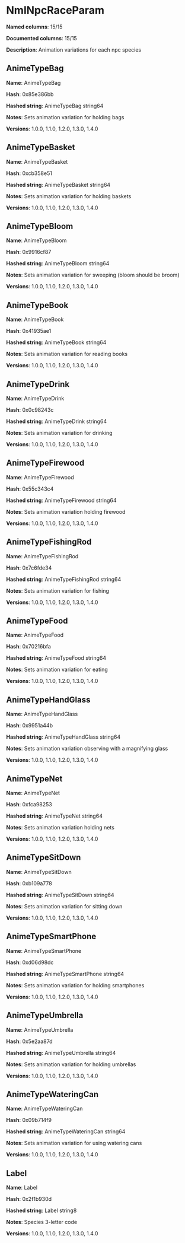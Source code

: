 # NmlNpcRaceParam
**Named columns**: 15/15

**Documented columns**: 15/15

**Description**: Animation variations for each npc species
## AnimeTypeBag

**Name**: AnimeTypeBag

**Hash**: 0x85e386bb

**Hashed string**: AnimeTypeBag string64

**Notes**: Sets animation variation for holding bags

**Versions**: 1.0.0, 1.1.0, 1.2.0, 1.3.0, 1.4.0

## AnimeTypeBasket

**Name**: AnimeTypeBasket

**Hash**: 0xcb358e51

**Hashed string**: AnimeTypeBasket string64

**Notes**: Sets animation variation for holding baskets

**Versions**: 1.0.0, 1.1.0, 1.2.0, 1.3.0, 1.4.0

## AnimeTypeBloom

**Name**: AnimeTypeBloom

**Hash**: 0x9916cf87

**Hashed string**: AnimeTypeBloom string64

**Notes**: Sets animation variation for sweeping (bloom should be broom)

**Versions**: 1.0.0, 1.1.0, 1.2.0, 1.3.0, 1.4.0

## AnimeTypeBook

**Name**: AnimeTypeBook

**Hash**: 0x41935ae1

**Hashed string**: AnimeTypeBook string64

**Notes**: Sets animation variation for reading books

**Versions**: 1.0.0, 1.1.0, 1.2.0, 1.3.0, 1.4.0

## AnimeTypeDrink

**Name**: AnimeTypeDrink

**Hash**: 0x0c98243c

**Hashed string**: AnimeTypeDrink string64

**Notes**: Sets animation variation for drinking

**Versions**: 1.0.0, 1.1.0, 1.2.0, 1.3.0, 1.4.0

## AnimeTypeFirewood

**Name**: AnimeTypeFirewood

**Hash**: 0x55c343c4

**Hashed string**: AnimeTypeFirewood string64

**Notes**: Sets animation variation holding firewood

**Versions**: 1.0.0, 1.1.0, 1.2.0, 1.3.0, 1.4.0

## AnimeTypeFishingRod

**Name**: AnimeTypeFishingRod

**Hash**: 0x7c6fde34

**Hashed string**: AnimeTypeFishingRod string64

**Notes**: Sets animation variation for fishing

**Versions**: 1.0.0, 1.1.0, 1.2.0, 1.3.0, 1.4.0

## AnimeTypeFood

**Name**: AnimeTypeFood

**Hash**: 0x70216bfa

**Hashed string**: AnimeTypeFood string64

**Notes**: Sets animation variation for eating

**Versions**: 1.0.0, 1.1.0, 1.2.0, 1.3.0, 1.4.0

## AnimeTypeHandGlass

**Name**: AnimeTypeHandGlass

**Hash**: 0x9951a44b

**Hashed string**: AnimeTypeHandGlass string64

**Notes**: Sets animation variation observing with a magnifying glass

**Versions**: 1.0.0, 1.1.0, 1.2.0, 1.3.0, 1.4.0

## AnimeTypeNet

**Name**: AnimeTypeNet

**Hash**: 0xfca98253

**Hashed string**: AnimeTypeNet string64

**Notes**: Sets animation variation holding nets

**Versions**: 1.0.0, 1.1.0, 1.2.0, 1.3.0, 1.4.0

## AnimeTypeSitDown

**Name**: AnimeTypeSitDown

**Hash**: 0xb109a778

**Hashed string**: AnimeTypeSitDown string64

**Notes**: Sets animation variation for sitting down

**Versions**: 1.0.0, 1.1.0, 1.2.0, 1.3.0, 1.4.0

## AnimeTypeSmartPhone

**Name**: AnimeTypeSmartPhone

**Hash**: 0xd06d98dc

**Hashed string**: AnimeTypeSmartPhone string64

**Notes**: Sets animation variation for holding smartphones

**Versions**: 1.0.0, 1.1.0, 1.2.0, 1.3.0, 1.4.0

## AnimeTypeUmbrella

**Name**: AnimeTypeUmbrella

**Hash**: 0x5e2aa87d

**Hashed string**: AnimeTypeUmbrella string64

**Notes**: Sets animation variation for holding umbrellas

**Versions**: 1.0.0, 1.1.0, 1.2.0, 1.3.0, 1.4.0

## AnimeTypeWateringCan

**Name**: AnimeTypeWateringCan

**Hash**: 0x09b714f9

**Hashed string**: AnimeTypeWateringCan string64

**Notes**: Sets animation variation for using watering cans

**Versions**: 1.0.0, 1.1.0, 1.2.0, 1.3.0, 1.4.0

## Label

**Name**: Label

**Hash**: 0x2f1b930d

**Hashed string**: Label string8

**Notes**: Species 3-letter code

**Versions**: 1.0.0, 1.1.0, 1.2.0, 1.3.0, 1.4.0

